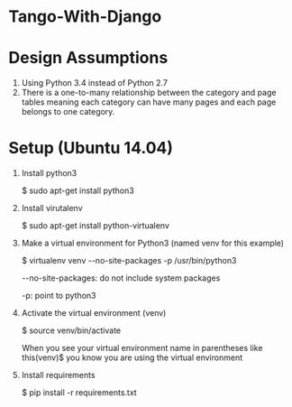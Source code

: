 Tango-With-Django
=================

# Design Assumptions
1. Using Python 3.4 instead of Python 2.7 
2. There is a one-to-many relationship between the category and page tables meaning each category can have many pages and each page belongs to one category.

# Setup (Ubuntu 14.04)
1. Install python3

    $ sudo apt-get install python3
2. Install virutalenv

    $ sudo apt-get install python-virtualenv
3. Make a virtual environment for Python3 (named venv for this example)

    $ virtualenv venv --no-site-packages -p /usr/bin/python3

    --no-site-packages: do not include system packages

    -p: point to python3
4. Activate the virtual environment (venv)

    $ source venv/bin/activate

    When you see your virtual environment name in parentheses like this(venv)$ you know you are using the virtual environment    
5. Install requirements

    $ pip install -r requirements.txt    
